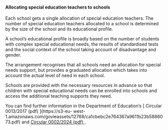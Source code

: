 ####  **Allocating special education teachers to schools**

Each school gets a single allocation of special education teachers. The number
of special education teachers allocated to a school is determined by the size
of the school and its educational profile.

A school’s educational profile is broadly based on the number of students with
complex special educational needs, the results of standardised tests and the
social context of the school taking account of disadvantage and gender.

The arrangement recognises that all schools need an allocation for special
needs support, but provides a graduated allocation which takes into account
the actual level of need in each school.

Schools are provided with the necessary resources in advance so that children
with special educational needs can be enrolled into schools and access the
additional teaching supports they need.

You can find further information in the Department of Education’s [ Circular
0013/2017 (pdf) ](https://s3-eu-
west-1.amazonaws.com/govieassets/12768/ca1cbebc2e764367a9611b23b5886073.pdf)
and [ Circular 0002/2024 (pdf)
](https://www.gov.ie/pdf/?file=https://assets.gov.ie/282686/7944731c-b15e-4a98-b76a-b06d899e4789.pdf#page=null)
.
